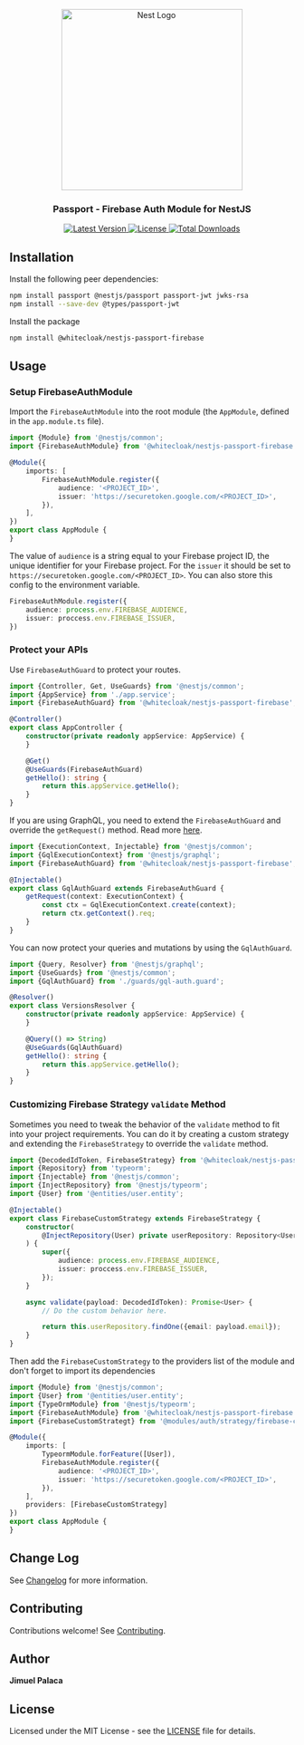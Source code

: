 <p align="center">
  <a href="http://nestjs.com/" target="blank"><img src="https://nestjs.com/img/logo_text.svg" width="320" alt="Nest Logo" /></a>
</p>

<h3 align="center">Passport - Firebase Auth Module for NestJS</h3>

<p align="center">
  <a href="https://www.npmjs.com/package/@whitecloak/nestjs-passport-firebase" target="_blank">
    <img src="https://img.shields.io/npm/v/@whitecloak/nestjs-passport-firebase" alt="Latest Version">
  </a>
  <a href="https://www.npmjs.com/package/@whitecloak/nestjs-passport-firebase" target="_blank">
    <img src="https://img.shields.io/npm/l/@whitecloak/nestjs-passport-firebase" alt="License">
  </a>
  <a href="https://www.npmjs.com/package/@whitecloak/nestjs-passport-firebase" target="_blank">
    <img src="https://img.shields.io/npm/dt/@whitecloak/nestjs-passport-firebase" alt="Total Downloads">
  </a>
</p>

## Installation

Install the following peer dependencies:

```bash
npm install passport @nestjs/passport passport-jwt jwks-rsa
npm install --save-dev @types/passport-jwt
```

Install the package

```bash
npm install @whitecloak/nestjs-passport-firebase
```

## Usage

### Setup FirebaseAuthModule

Import the `FirebaseAuthModule` into the root module (the `AppModule`, defined in the `app.module.ts` file).

```typescript 
import {Module} from '@nestjs/common';
import {FirebaseAuthModule} from '@whitecloak/nestjs-passport-firebase';

@Module({
    imports: [
        FirebaseAuthModule.register({
            audience: '<PROJECT_ID>',
            issuer: 'https://securetoken.google.com/<PROJECT_ID>',
        }),
    ],
})
export class AppModule {
}
```

The value of `audience` is a string equal to your Firebase project ID, the unique identifier for your Firebase project.
For the `issuer` it should be set to `https://securetoken.google.com/<PROJECT_ID>`. You can also store this config to
the
environment variable.

```typescript
FirebaseAuthModule.register({
    audience: process.env.FIREBASE_AUDIENCE,
    issuer: proccess.env.FIREBASE_ISSUER,
})
```

### Protect your APIs

Use `FirebaseAuthGuard` to protect your routes.

```typescript
import {Controller, Get, UseGuards} from '@nestjs/common';
import {AppService} from './app.service';
import {FirebaseAuthGuard} from '@whitecloak/nestjs-passport-firebase';

@Controller()
export class AppController {
    constructor(private readonly appService: AppService) {
    }

    @Get()
    @UseGuards(FirebaseAuthGuard)
    getHello(): string {
        return this.appService.getHello();
    }
}
```

If you are using GraphQL, you need to extend the `FirebaseAuthGuard` and override the `getRequest()` method. Read
more [here](https://docs.nestjs.com/techniques/authentication).

```typescript
import {ExecutionContext, Injectable} from '@nestjs/common';
import {GqlExecutionContext} from '@nestjs/graphql';
import {FirebaseAuthGuard} from '@whitecloak/nestjs-passport-firebase';

@Injectable()
export class GqlAuthGuard extends FirebaseAuthGuard {
    getRequest(context: ExecutionContext) {
        const ctx = GqlExecutionContext.create(context);
        return ctx.getContext().req;
    }
}
```

You can now protect your queries and mutations by using the `GqlAuthGuard`.

```typescript
import {Query, Resolver} from '@nestjs/graphql';
import {UseGuards} from '@nestjs/common';
import {GqlAuthGuard} from './guards/gql-auth.guard';

@Resolver()
export class VersionsResolver {
    constructor(private readonly appService: AppService) {
    }

    @Query(() => String)
    @UseGuards(GqlAuthGuard)
    getHello(): string {
        return this.appService.getHello();
    }
}

```

### Customizing Firebase Strategy `validate` Method

Sometimes you need to tweak the behavior of the `validate` method to fit into your project requirements. You can do
it by creating a custom strategy and extending the `FirebaseStrategy` to override the `validate` method.

```typescript
import {DecodedIdToken, FirebaseStrategy} from '@whitecloak/nestjs-passport-firebase';
import {Repository} from 'typeorm';
import {Injectable} from '@nestjs/common';
import {InjectRepository} from '@nestjs/typeorm';
import {User} from '@entities/user.entity';

@Injectable()
export class FirebaseCustomStrategy extends FirebaseStrategy {
    constructor(
        @InjectRepository(User) private userRepository: Repository<User>,
    ) {
        super({
            audience: process.env.FIREBASE_AUDIENCE,
            issuer: proccess.env.FIREBASE_ISSUER,
        });
    }

    async validate(payload: DecodedIdToken): Promise<User> {
        // Do the custom behavior here.

        return this.userRepository.findOne({email: payload.email});
    }
}
```

Then add the `FirebaseCustomStrategy` to the providers list of the module and don't forget to import its dependencies

```typescript
import {Module} from '@nestjs/common';
import {User} from '@entities/user.entity';
import {TypeOrmModule} from '@nestjs/typeorm';
import {FirebaseAuthModule} from '@whitecloak/nestjs-passport-firebase';
import {FirebaseCustomStrategt} from '@modules/auth/strategy/firebase-custom.strategy';

@Module({
    imports: [
        TypeormModule.forFeature([User]),
        FirebaseAuthModule.register({
            audience: '<PROJECT_ID>',
            issuer: 'https://securetoken.google.com/<PROJECT_ID>',
        }),
    ],
    providers: [FirebaseCustomStrategy]
})
export class AppModule {
}
```

## Change Log

See [Changelog](CHANGELOG.md) for more information.

## Contributing

Contributions welcome! See [Contributing](CONTRIBUTING.md).

## Author

**Jimuel Palaca**

## License

Licensed under the MIT License - see the [LICENSE](LICENSE) file for details.
